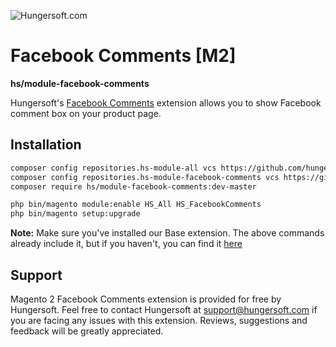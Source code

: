 ![Hungersoft.com](https://www.hungersoft.com/skin/front/custom/images/logo.png)

# Facebook Comments [M2]
**hs/module-facebook-comments**

Hungersoft's [Facebook Comments](https://www.hungersoft.com/p/magento2-product-facebook-comments) extension allows you to show Facebook comment box on your product page.

## Installation

```sh
composer config repositories.hs-module-all vcs https://github.com/hungersoft/module-all.git
composer config repositories.hs-module-facebook-comments vcs https://github.com/hungersoft/magento2-facebook-comments.git
composer require hs/module-facebook-comments:dev-master

php bin/magento module:enable HS_All HS_FacebookComments
php bin/magento setup:upgrade
```

**Note:** Make sure you've installed our Base extension. The above commands already include it, but if you haven't, you can find it [here](https://github.com/hungersoft/module-all)

## Support

Magento 2 Facebook Comments extension is provided for free by Hungersoft. Feel free to contact Hungersoft at support@hungersoft.com if you are facing any issues with this extension. Reviews, suggestions and feedback will be greatly appreciated.
